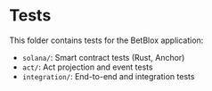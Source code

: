 # Tests

This folder contains tests for the BetBlox application:

- `solana/`: Smart contract tests (Rust, Anchor)
- `act/`: Act projection and event tests
- `integration/`: End-to-end and integration tests
